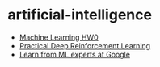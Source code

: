 # artificial-intelligence

- [Machine Learning HW0](http://speech.ee.ntu.edu.tw/~tlkagk/courses_ML17_2.html)
- [Practical Deep Reinforcement Learning
](https://github.com/PacktPublishing/Practical-Deep-Reinforcement-Learning)
- [Learn from ML experts at Google](https://ai.google/education#%3Fmodal_active=none)
